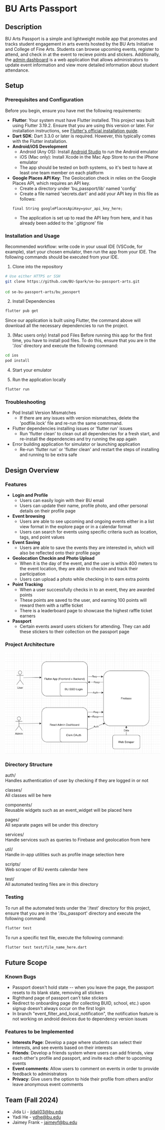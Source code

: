 # BU Arts Passport

## Description
BU Arts Passport is a simple and lightweight mobile app that promotes and tracks student engagement in arts events hosted by the BU Arts Initiative and College of Fine Arts. 
Students can browse upcoming events, register to attend, and check in at the event to recieve points and stickers. 
Additionally, the [admin dashboard](https://github.com/BU-Spark/se-bu-passport-arts/tree/main/bu_arts_admin#readme) is a web application that allows administrators to update event information and view more detailed information about student attendance.

## Setup
### Prerequisites and Configuration
Before you begin, ensure you have met the following requirements:
- **Flutter**: Your system must have Flutter installed. This project was built using Flutter 3.19.2. Ensure that you are using this version or later. For installation instructions, see [Flutter's official installation guide](https://flutter.dev/docs/get-started/install).
- **Dart SDK**: Dart 3.3.0 or later is required. However, this typically comes with the Flutter installation.
- **Android/iOS Development**
  - Android (Any OS): Install [Android Studio](https://www.googleadservices.com/pagead/aclk?sa=L&ai=DChcSEwiJz93JkaeKAxXtRv8BHe_TBHAYABAAGgJtZA&co=1&ase=2&gclid=CjwKCAiA9vS6BhA9EiwAJpnXwyqPEeTdnmYJlmv_h0rspF6aqHx3ixG6noWUMQVLwVpKeZFgYkn7URoCgT0QAvD_BwE&ohost=www.google.com&cid=CAESVeD2u5mAw1o91c_FyY_46vP87us4vi0tA6Iu4dX6V2MuKcocLIx1gH_KQ8NA8WSIuLCQx_Rd68u3f46xv0L304_h8762XMYTJL_NxZFAJSZyI4te4ak&sig=AOD64_1eatKpc9pLRakWNLVOZIfq4CwFIg&q&nis=4&adurl&ved=2ahUKEwiYiNjJkaeKAxW4lYkEHT78HV4Q0Qx6BAgKEAE) to run the Android emulator
  - iOS (Mac only): Install Xcode in the Mac App Store to run the iPhone emulator
  - The app should be tested on both systems, so it's best to have at least one team member on each platform
- **Google Places API Key**: The Geolocation check in relies on the Google Places API, which requires an API key.
  - Create a directory under 'bu_passport/lib' named 'config'
  - Create a file named 'secrets.dart' and add your API key in this file as follows:
  ```plaintext
  final String googlePlacesApiKey=your_api_key_here;
  ```
  - The application is set up to read the API key from here, and it has already been added to the '.gitignore' file

### Installation and Usage
Recommended workflow: write code in your usual IDE (VSCode, for example), start your chosen emulator, then run the app from your IDE. The following commands should be executed from your IDE.
1. Clone into the repository
```bash
# Use either HTTPS or SSH
git clone https://github.com/BU-Spark/se-bu-passport-arts.git

cd se-bu-passport-arts/bu_passport
```

2. Install Dependencies
```bash
flutter pub get
```
Since our application is built using Flutter, the command above will download all the necessary dependencies to run the project.

3. (Mac users only) Install pod Files
Before running this app for the first time, you have to install pod files. To do this, ensure that you are in the '/ios' directory and execute the following command:
```bash
cd ios
pod install
```

4. Start your emulator

5. Run the application locally
```bash
flutter run
```

### Troubleshooting
- Pod Install Version Mismatches
  - If there are any issues with version mismatches, delete the 'podfile.lock' file and re-run the same commmand.
- Flutter dependencies installing issues or 'flutter run' issues
  - Run 'flutter clean' to clean out all dependencies for a fresh start, and re-install the dependencies and try running the app again
- Error building application for simulator or launching application
  - Re-run 'flutter run' or 'flutter clean' and restart the steps of installing and running to be extra safe

## Design Overview
### Features
- **Login and Profile**
  - Users can easily login with their BU email
  - Users can update their name, profile photo, and other personal details on their profile page
- **Event browsing**
  - Users are able to see upcoming and ongoing events either in a list view format in the explore page or in a calendar format
  - Users can search for events using specific criteria such as location, tags, and point values
- **Event Saving**
  - Users are able to save the events they are interested in, which will also be reflected onto their profile page
- **Geolocation Checkin and Photo Upload**
  - When it is the day of the event, and the user is within 400 meters to the event location, they are able to checkin and track their participation
  - Users can upload a photo while checking in to earn extra points
- **Point Tracking**
  - When a user successfully checks in to an event, they are awarded points
  - These points are saved to the user, and earning 100 points will reward them with a raffle ticket
  - There is a leaderboard page to showcase the highest raffle ticket earners
-  **Passport**
   - Certain events award users stickers for attending. They can add these stickers to their collection on the passport page

### Project Architecture

![alt text](./architecture.png)

### Directory Structure

auth/ \
Handles authentication of user by checking if they are logged in or not

classes/ \
All classes will be here

components/ \
Reusable widgets such as an event_widget will be placed here
  
pages/ \
All separate pages will be under this directory

services/ \
Handle services such as queries to Firebase and geolocation from here

util/ \
Handle in-app utilities such as profile image selection here

scripts/ \
Web scraper of BU events calendar here

test/ \
All automated testing files are in this directory

### Testing
To run all the automated tests under the '/test' directory for this project, ensure that you are in the '/bu_passport' directory and execute the following command:
```bash
flutter test
```
To run a specific test file, execute the following command:
```bash
flutter test test/file_name_here.dart
```


## Future Scope

### Known Bugs
- Passport doesn't hold state -- when you leave the page, the passport resets to its blank state, removing all stickers
- Righthand page of passport can't take stickers
- Redirect to onboarding page (for collecting BUID, school, etc.) upon signup doesn't always occur on the first login
- In branch "event_filter_and_local_notification", the notification feature is not working on android devices due to dependency version issues

### Features to be Implemented
- **Interests Page**: Develop a page where students can select their interests, and see events based on their interests
- **Friends**: Develop a friends system where users can add friends, view each other's profile and passport, and invite each other to upcoming events
- **Event comments**: Allow users to comment on events in order to provide feedback to administrators
- **Privacy**: Give users the option to hide their profile from others and/or leave anonymous event comments

## Team (Fall 2024)

- Jida Li - [jidali03@bu.edu](mailto:jidali03@bu.edu)
- Yadi He - [ydhe@bu.edu](mailto:ydhe@bu.edu)
- Jaimey Frank - [jaimeyf@bu.edu](mailto:jaimeyf@bu.edu)
